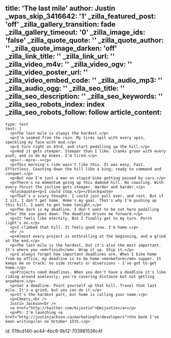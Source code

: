 title: 'The last mile'
author: Justin
_wpas_skip_3416642: '1'
_zilla_featured_post: 'off'
_zilla_gallery_transition: fade
_zilla_gallery_timeout: '0'
_zilla_image_ids: 'false'
_zilla_quote_quote: ''
_zilla_quote_author: ''
_zilla_quote_image_darken: 'off'
_zilla_link_title: ''
_zilla_link_url: ''
_zilla_video_m4v: ''
_zilla_video_ogv: ''
_zilla_video_poster_url: ''
_zilla_video_embed_code: ''
_zilla_audio_mp3: ''
_zilla_audio_ogg: ''
_zilla_seo_title: ''
_zilla_seo_description: ''
_zilla_seo_keywords: ''
_zilla_seo_robots_index: index
_zilla_seo_robots_follow: follow
article_content:
  -
    type: text
    text: |
      <p>The last mile is always the hardest.</p>
      <p>I'm soaked from the rain. My tires spit with every spin, speckling my face with mud.</p>
      <p>I turn right on 43rd, and start pedalling up the hill.</p>
      <p>And it gets steeper. Steeper than I like. Cranks groan with every push, and so do my knees. I'm tired.</p>
      <p><!--more--></p>
      <p>This morning's ride wasn't like this. It was easy. Fast. Effortless. Coasting down the hill like a king; ready to command and conquer.</p>
      <p>But now I'm just a man on stupid bike getting passed by cars.</p>
      <p>There's no momentum going up this damned hill. No coasting. With every thrust the incline gets steeper. Harder and harder.</p>
      <blockquote><p>I could stop.</p></blockquote>
      <p>That's a scary thought. I could just pull over, and rest. But if I sit, I don't get home. Home's my goal. That's why I'm pushing up this hill. I want to get home tonight.</p>
      <p>The dark is my deadline. I don't want to be out here pedalling after the sun goes down. The deadline drives me forward.</p>
      <p>It feels like eternity. But I finally get to my turn. Porch light's on.</p>
      <p>I climbed that hill. It feels good now. I'm home.</p>
      <hr />
      <p>Almost every project is enthralling at the beginning, and a grind at the end.</p>
      <p>The last mile is the hardest, but it's also the most important. It's where you <em>finish</em>. Wrap it up. Ship it.</p>
      <p>I always forget how important deadlines are. When I bike home from my office, my deadline is to be home <em>before</em> supper. It keeps me on track: no side streets or diversions - I've got to get home.</p>
      <p>Projects need deadlines. When you don't have a deadline it's like riding around aimlessly; you're covering distance but not getting anywhere.</p>
      <p>Set a deadline. Point yourself up that hill. Travel that last mile. It's a grind, but you can do it.</p>
      <p>It's the hardest part, but home is calling your name.</p>
      <p>Cheers,<br />
      Justin Jackson<br />
      <a href="http://twitter.com/mijustin">@mijustin</a></p>
      <p>PS: I'm launching <a href="http://justinjackson.ca/marketingfordevelopers">the book I've been writing</a> on October 15th.</p>
      
id: 519cd140-ac44-4bc8-9b12-703981539c4f

